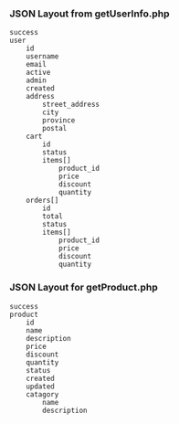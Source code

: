 ### JSON Layout from getUserInfo.php

    success
    user
        id
        username
        email
        active
        admin
        created
        address
            street_address
            city
            province
            postal
        cart
            id
            status
            items[]
                product_id
                price
                discount
                quantity
        orders[]
            id
            total
            status
            items[]
                product_id
                price
                discount
                quantity

### JSON Layout for getProduct.php

    success
    product
        id
        name
        description
        price
        discount
        quantity
        status
        created
        updated
        catagory
            name
            description